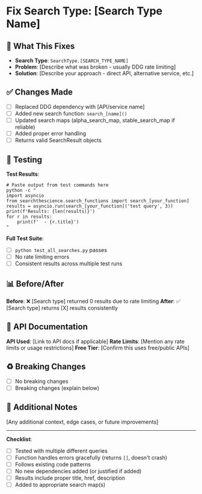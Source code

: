 # Fix Search Type: [Search Type Name]

## 🎯 What This Fixes
- **Search Type**: `SearchType.[SEARCH_TYPE_NAME]`
- **Problem**: [Describe what was broken - usually DDG rate limiting]
- **Solution**: [Describe your approach - direct API, alternative service, etc.]

## ✅ Changes Made
- [ ] Replaced DDG dependency with [API/service name]
- [ ] Added new search function: `search_[name]()`
- [ ] Updated search maps (alpha_search_map, stable_search_map if reliable)
- [ ] Added proper error handling
- [ ] Returns valid SearchResult objects

## 🧪 Testing
**Test Results**:
```
# Paste output from test commands here
python -c "
import asyncio
from searchthescience.search_functions import search_[your_function]
results = asyncio.run(search_[your_function]('test query', 3))
print(f'Results: {len(results)}')
for r in results:
    print(f'  - {r.title}')
"
```

**Full Test Suite**:
- [ ] `python test_all_searches.py` passes
- [ ] No rate limiting errors
- [ ] Consistent results across multiple test runs

## 📊 Before/After
**Before**: ❌ [Search type] returned 0 results due to rate limiting
**After**: ✅ [Search type] returns [X] results consistently

## 🔗 API Documentation
**API Used**: [Link to API docs if applicable]
**Rate Limits**: [Mention any rate limits or usage restrictions]
**Free Tier**: [Confirm this uses free/public APIs]

## ♻️ Breaking Changes
- [ ] No breaking changes
- [ ] Breaking changes (explain below)

## 📝 Additional Notes
[Any additional context, edge cases, or future improvements]

---

**Checklist**:
- [ ] Tested with multiple different queries
- [ ] Function handles errors gracefully (returns `[]`, doesn't crash)  
- [ ] Follows existing code patterns
- [ ] No new dependencies added (or justified if added)
- [ ] Results include proper title, href, description
- [ ] Added to appropriate search map(s)